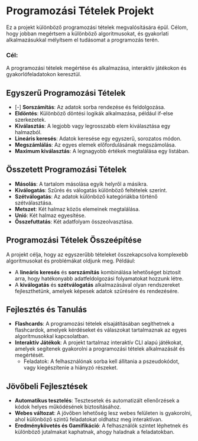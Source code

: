 # Programozási Tételek Projekt

Ez a projekt különböző programozási tételek megvalósítására épül. Célom, hogy jobban megértsem a különböző algoritmusokat, és gyakorlati alkalmazásukkal mélyítsem el tudásomat a programozás terén.

### Cél:
A programozási tételek megértése és alkalmazása, interaktív játékokon és gyakorlófeladatokon keresztül.

## Egyszerű Programozási Tételek
- [-] **Sorszámítás**: Az adatok sorba rendezése és feldolgozása.
- **Eldöntés**: Különböző döntési logikák alkalmazása, például if-else szerkezetek.
- **Kiválasztás**: A legjobb vagy legrosszabb elem kiválasztása egy halmazból.
- **Lineáris keresés**: Adatok keresése egy egyszerű, sorozatos módon.
- **Megszámlálás**: Az egyes elemek előfordulásának megszámolása.
- **Maximum kiválasztás**: A legnagyobb értékek megtalálása egy listában.

## Összetett Programozási Tételek
- **Másolás**: A tartalom másolása egyik helyről a másikra.
- **Kiválogatás**: Szűrés és válogatás különböző feltételek szerint.
- **Szétválogatás**: Az adatok különböző kategóriákba történő szétválasztása.
- **Metszet**: Két halmaz közös elemeinek megtalálása.
- **Unió**: Két halmaz egyesítése.
- **Összefuttatás**: Két adatfolyam összeolvasztása.

## Programozási Tételek Összeépítése
A projekt célja, hogy az egyszerűbb tételeket összekapcsolva komplexebb algoritmusokat és problémákat oldjunk meg. Például:
- A **lineáris keresés** és **sorszámítás** kombinálása lehetőséget biztosít arra, hogy hatékonyabb adatfeldolgozási folyamatokat hozzunk létre.
- A **kiválogatás** és **szétválogatás** alkalmazásával olyan rendszereket fejleszthetünk, amelyek képesek adatok szűrésére és rendezésére.

## Fejlesztés és Tanulás
- **Flashcards**: A programozási tételek elsajátításában segíthetnek a flashcardok, amelyek kérdéseket és válaszokat tartalmaznak az egyes algoritmusokkal kapcsolatban.
- **Interaktív Játékok**: A projekt tartalmaz interaktív CLI alapú játékokat, amelyek segítenek gyakorolni a programozási tételek alkalmazását és megértését.
  - Feladatok: A felhasználónak sorba kell állítania a pszeudokódot, vagy kiegészítenie a hiányzó részeket.

## Jövőbeli Fejlesztések
- **Automatikus tesztelés**: Tesztesetek és automatizált ellenőrzések a kódok helyes működésének biztosításához.
- **Webes változat**: A jövőben lehetőség lesz webes felületen is gyakorolni, ahol különböző szintű feladatokat oldhatsz meg interaktívan.
- **Eredménykövetés és Gamifikáció**: A felhasználók szintet léphetnek és különböző jutalmakat kaphatnak, ahogy haladnak a feladatokban.
